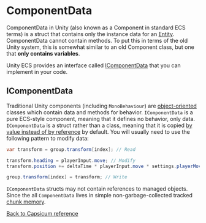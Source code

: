 # ComponentData

ComponentData in Unity (also known as a Component in standard ECS terms) is a struct that contains only the instance data for an [Entity](entity.md). ComponentData cannot contain methods. To put this in terms of the old Unity system, this is somewhat similar to an old Component class, but one that **only contains variables**.

Unity ECS provides an interface called [IComponentData](../../Samples/Packages/com.unity.entities/Unity.Entities/IComponentData.cs) that you can implement in your code.

## IComponentData

Traditional Unity components (including `MonoBehaviour`) are [object-oriented](https://en.wikipedia.org/wiki/Object-oriented_programming) classes which contain data and methods for behavior. `IComponentData` is a pure ECS-style component, meaning that it defines no behavior, only data. `IComponentData` is a struct rather than a class, meaning that it is copied [by value instead of by reference](https://stackoverflow.com/questions/373419/whats-the-difference-between-passing-by-reference-vs-passing-by-value?answertab=votes#tab-top) by default. You will usually need to use the following pattern to modify data:

```C#
var transform = group.transform[index]; // Read

transform.heading = playerInput.move; // Modify
transform.position += deltaTime * playerInput.move * settings.playerMoveSpeed;

group.transform[index] = transform; // Write
```

`IComponentData` structs may not contain references to managed objects. Since the all `ComponentData` lives in simple non-garbage-collected tracked [chunk memory](chunk_iteration.md).

[Back to Capsicum reference](index.md)